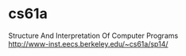cs61a
=====

Structure And Interpretation Of Computer Programs
<br>
http://www-inst.eecs.berkeley.edu/~cs61a/sp14/
